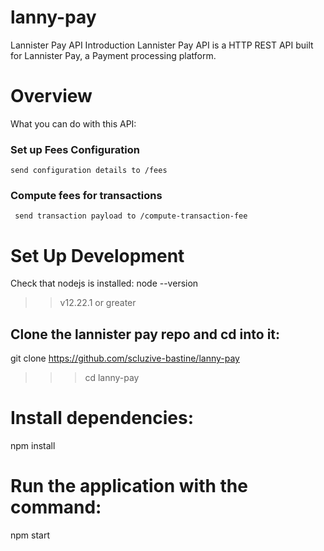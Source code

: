 # lanny-pay

Lannister Pay API
Introduction
Lannister Pay API is a HTTP REST API built for Lannister Pay, a Payment processing platform.

# Overview
What you can do with this API:
### Set up Fees Configuration 
    send configuration details to /fees

### Compute fees for transactions
     send transaction payload to /compute-transaction-fee


# Set Up Development
Check that nodejs is installed:
  node --version
  >> v12.22.1 or greater
## Clone the lannister pay repo and cd into it:
  git clone https://github.com/scluzive-bastine/lanny-pay
  >>>cd lanny-pay
  
# Install dependencies:
  npm install

# Run the application with the command:
  npm start
